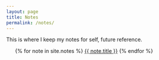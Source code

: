 ```yaml
---
layout: page
title: Notes
permalink: /notes/
---
```


This is where I keep my notes for self, future reference.

<ul class="listing">
{% for note in site.notes %}
    <a href="{{ post.url | prepend: site.baseurl }}" title="{{ note.title }}">{{ note.title }}</a>
  </li>
{% endfor %}
</ul>
